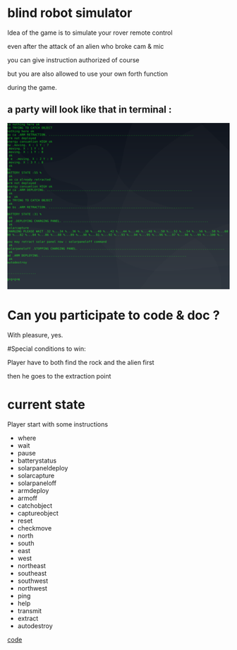 # blind robot simulator

Idea of the game is to simulate your rover remote control 

even after the attack of an alien who broke cam & mic

you can give instruction authorized of course

but you are also allowed to use your own forth function 

during the game. 

## a party will look like that in terminal : 

![screenshot](https://github.com/goblinrieur/BlindRoverShellGame/blob/master/scr/screen.png)

# Can you participate to code & doc ?

With pleasure, yes.

#Special conditions to win:

Player have to both find the rock and the alien first 

then he goes to the extraction point 

# current state 

Player start with some instructions

- where
- wait
- pause
- batterystatus
- solarpaneldeploy
- solarcapture
- solarpaneloff
- armdeploy
- armoff
- catchobject
- captureobject
- reset
- checkmove
- north
- south
- east
- west
- northeast
- southeast
- southwest
- northwest
- ping
- help
- transmit
- extract
- autodestroy

[code](BRS.fs)
